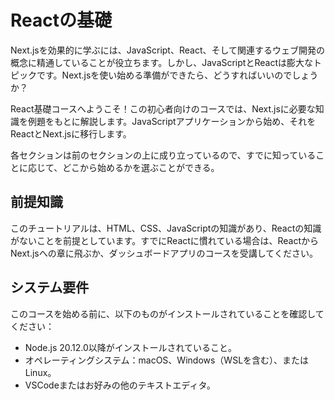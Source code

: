 # Reactの基礎
Next.jsを効果的に学ぶには、JavaScript、React、そして関連するウェブ開発の概念に精通していることが役立ちます。しかし、JavaScriptとReactは膨大なトピックです。Next.jsを使い始める準備ができたら、どうすればいいのでしょうか？

React基礎コースへようこそ！この初心者向けのコースでは、Next.jsに必要な知識を例題をもとに解説します。JavaScriptアプリケーションから始め、それをReactとNext.jsに移行します。

各セクションは前のセクションの上に成り立っているので、すでに知っていることに応じて、どこから始めるかを選ぶことができる。
## 前提知識
このチュートリアルは、HTML、CSS、JavaScriptの知識があり、Reactの知識がないことを前提としています。すでにReactに慣れている場合は、ReactからNext.jsへの章に飛ぶか、ダッシュボードアプリのコースを受講してください。
## システム要件
このコースを始める前に、以下のものがインストールされていることを確認してください：
- Node.js 20.12.0以降がインストールされていること。
- オペレーティングシステム：macOS、Windows（WSLを含む）、またはLinux。
- VSCodeまたはお好みの他のテキストエディタ。